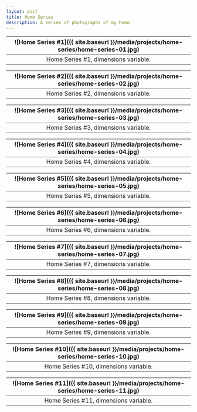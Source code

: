 ```yaml
---
layout: post
title: Home Series
description: A series of photographs of my home.
---
```


![Home Series #1]({{ site.baseurl }}/media/projects/home-series/home-series-01.jpg) |
:----------: |
Home Series #1, dimensions variable. |

![Home Series #2]({{ site.baseurl }}/media/projects/home-series/home-series-02.jpg) |
:----------: |
Home Series #2, dimensions variable. |

![Home Series #3]({{ site.baseurl }}/media/projects/home-series/home-series-03.jpg) |
:----------: |
Home Series #3, dimensions variable. |

![Home Series #4]({{ site.baseurl }}/media/projects/home-series/home-series-04.jpg) |
:----------: |
Home Series #4, dimensions variable. |

![Home Series #5]({{ site.baseurl }}/media/projects/home-series/home-series-05.jpg) |
:----------: |
Home Series #5, dimensions variable. |

![Home Series #6]({{ site.baseurl }}/media/projects/home-series/home-series-06.jpg) |
:----------: |
Home Series #6, dimensions variable. |

![Home Series #7]({{ site.baseurl }}/media/projects/home-series/home-series-07.jpg) |
:----------: |
Home Series #7, dimensions variable. |

![Home Series #8]({{ site.baseurl }}/media/projects/home-series/home-series-08.jpg) |
:----------: |
Home Series #8, dimensions variable. |

![Home Series #9]({{ site.baseurl }}/media/projects/home-series/home-series-09.jpg) |
:----------: |
Home Series #9, dimensions variable. |

![Home Series #10]({{ site.baseurl }}/media/projects/home-series/home-series-10.jpg) |
:----------: |
Home Series #10, dimensions variable. |

![Home Series #11]({{ site.baseurl }}/media/projects/home-series/home-series-11.jpg) |
:----------: |
Home Series #11, dimensions variable. |

